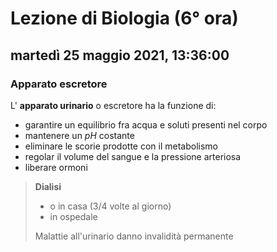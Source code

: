 # Lezione di Biologia (6° ora)

## martedì 25 maggio 2021, 13:36:00

### Apparato escretore

L' **apparato urinario** o escretore ha la funzione di:
* garantire un equilibrio fra acqua e soluti presenti nel corpo
* mantenere un $pH$ costante
* eliminare le scorie prodotte con il metabolismo
* regolar il volume del sangue e la pressione arteriosa
* liberare ormoni

> **Dialisi**
> * o in casa (3/4 volte al giorno)
> * in ospedale
> 
> Malattie all'urinario danno invalidità permanente

<!--stackedit_data:
eyJoaXN0b3J5IjpbLTczNzAxNTM0NCwxNjcwMTY5Nzg0XX0=
-->